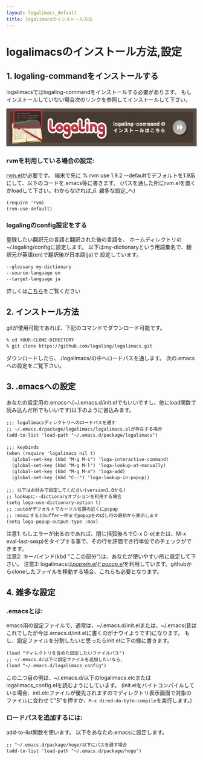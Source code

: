 ```yaml
---
layout: logalimacs_default
title: logalimacsのインストール方法
---
```


# logalimacsのインストール方法,設定

## 1. logaling-commandをインストールする
logalimacsではlogaling-commandをインストールする必要があります。
もしインストールしていない場合次のリンクを参照してインストールして下さい。


<a href="/"><img src="/logalimacs/images/commonLogalingLink.png" width="550" height="100" alt="logaling-commandのインストールはこちら"></a>


### rvmを利用している場合の設定:
[rvm.el](https://github.com/senny/rvm.el)が必要です。
端末で先に % rvm use 1.9.2 --defaultでデフォルトを1.9系にして、以下のコードを.emacs等に書きます。
(パスを通した所にrvm.elを置くかloadして下さい。わからなければ_6. 雑多な設定_へ)

	(require 'rvm)
	(rvm-use-default)

### logalingのconfig設定をする
登録したい翻訳元の言語と翻訳された後の言語を、
ホームディレクトリの~/.logaling/configに設定します。
以下はmy-dictionaryという用語集名で、翻訳元が英語(en)で翻訳後が日本語(ja)で
設定しています。

    --glossary my-dictionary
    --source-language en
    --target-language ja

詳しくは[こちら](/tutorial.html)をご覧ください
<!-- =====現在Marmaladeにアップロードできないので一時的にコメントアウトします====== -->
<!-- ## 2. Emacs24でのインストール方法 -->
<!-- Emacs24でない方は、次の項へ飛ばして下さい。 -->

<!-- Emacs24では標準でパッケージインストーラ(package.el)が入っているので、 -->
<!-- 以下の様にする事でインストール可能です。 -->

<!-- ### 注意: Marmaladeの設定をしていない場合: -->

<!-- 以下の設定を.emacs等の設定ファイルに書く事でMarmaladeからElispをインストールできるようになります。 -->
<!-- 既に設定している方は飛ばして"1. M-x list-packages"の所を見て下さい。 -->

<!--     (require 'package) -->
<!--     (add-to-list 'package-archives -->
<!--         '("marmalade" . "http://marmalade-repo.org/packages/")) -->
<!--     ;; パッケージインストールするディレクトリを指定(任意) -->
<!--     ;; (setq package-user-dir "~/.emacs.d/elpa") -->
<!--     ;; インストールしたパッケージにロードパスを通してロードする -->
<!--     (package-initialize) -->


<!-- 1. "M-x list-packages"とタイプする。 -->
<!-- 2. インストール可能なパッケージが表示されるので、その中からlogalimacsを探します。 -->
<!-- 3. logalimacsのパッケージ名の先頭行で"i"をタイプするとマークできます。 -->
<!-- 他にインストールするものがなければ、"x"でインストールを開始します。 -->
<!-- 4. .emacsへの設定の項を参照してキーバインドを設定して下さい -->
<!-- (パッケージ依存の設定で自動でpopwin.elとpopup.elがインストールされますが、これは規定の動作です) -->

<!-- ## 3. それ以外の場合のインストール方法 -->
<!-- Emacs24以外の方はgitが使用可能であれば、下記のコマンドでダウンロード可能です。 -->
<!-- (Emacs23でも、package.elを入れればinstall可能と思いましたが、 -->
<!-- 私が試した所、パッケージインストール中にエラーが出た為、こちらの方法をお勧めします。) -->
## 2. インストール方法

gitが使用可能であれば、下記のコマンドでダウンロード可能です。

    % cd YOUR-CLONE-DIRECTORY
    % git clone https://github.com/logaling/logalimacs.git

ダウンロードしたら、./logalimacs/の中へロードパスを通します。
次の.emacsへの設定をご覧下さい。

## 3. .emacsへの設定

あなたの設定用の.emacsへ(~/.emacs.d/init.elでもいいですし、他にload関数で読み込んだ所でもいいです)以下のように書込みます。

    ;;; logalimacsディレクトリへのロードパスを通す
    ;; ~/.emacs.d/package/logalimacs/logalimacs.elが存在する場合
    (add-to-list 'load-path "~/.emacs.d/package/logalimacs")

    ;;; keybinds
    (when (require 'logalimacs nil t)
      (global-set-key (kbd "M-g M-i") 'loga-interactive-command)
      (global-set-key (kbd "M-g M-l") 'loga-lookup-at-manually)
      (global-set-key (kbd "M-g M-a") 'loga-add)
      (global-set-key (kbd "C-:") 'loga-lookup-in-popup))

    ;;; 以下はお好みで設定してください(version1.0から)
    ;; lookupに--dictionaryオプションを利用する場合
    (setq loga-use-dictionary-option t)
    ;; :autoがデフォルトでカーソル位置の近くにpopup
    ;; :maxにするとbuffer一杯までpopupをのばし行の最初から表示します
    (setq loga-popup-output-type :max)


注意1: もしエラーが出るのであれば、閉じ括弧後ろでC-x C-e(または、M-x eval-last-sexp)をタイプする事で、その行を評価でき行単位でのチェックができます。  
注意2: キーバインド(kbd "ここの部分")は、あなたが使いやすい所に設定して下さい。
注意3: logalimacsは[_popwin.el_](https://github.com/m2ym/popwin-el)と[_popup.el_](https://github.com/m2ym/popup-el)を利用しています。githubからcloneしたファイルを移動する場合、これらも必要となります。  

## 4. 雑多な設定

### .emacsとは:

emacs用の設定ファイルで、通常は、~/.emacs.d/init.elまたは、~/.emacs(昔はこれでしたが今は.emacs.d/init.elに書くのがナウイようです)になります。
もし、設定ファイルを分割したいと思ったらinit.elに下の様に書きます。

    (load "ディレクトリを含めた設定したいファイルパス")
    ;; ~/.emacs.d/以下に設定ファイルを追加したいなら、
    (load "~/.emacs.d/logalimacs_config")

この二つ目の例は、~/.emacs.d/以下のlogalimacs.elcまたはlogalimacs_config.elを読むようにしています。
(init.elをバイトコンパイルしている場合、init.elcファイルが優先されますのでディレクトリ表示画面で対象のファイルに合わせて"B"を押すか、`M-x dired-do-byte-compile`を実行します。)


### ロードパスを追加するには:

add-to-list関数を使います。
以下をあなたの.emacsに設定します。

    ;; "~/.emacs.d/package/hoge/以下にパスを通す場合
    (add-to-list 'load-path "~/.emacs.d/package/hoge")
